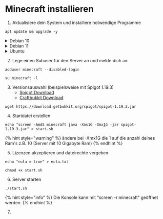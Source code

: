 # Minecraft installieren

1. Aktualisiere dein System und installiere notwendige Programme

```
apt update && upgrade -y
```

<details>

<summary>Debian 10</summary>

```
apt-key adv --keyserver hkp://keyserver.ubuntu.com:80 --recv-keys 73C3DB2A
```

```
echo "deb http://ppa.launchpad.net/linuxuprising/java/ubuntu focal main" | tee /etc/apt/sources.list.d/java.list
```

```
apt update
```

```
apt install screen gnupg oracle-java17-installer -y
```

Akzeptiere die Lizenz Bedingungen indem du mit **TAB** auf "OK" gehst und mit **ENTER** bestätigst. Im folgendem Fenster gehst du auf "JA" und bestätigst wieder mit **ENTER**.

</details>

<details>

<summary>Debian 11</summary>

```
apt install screen openjdk-17-jre-headless -y 
```

</details>

<details>

<summary>Ubuntu</summary>

```
apt install screen gnupg software-properties-common -y
```

```
add-apt-repository ppa:linuxuprising/java
```

```
apt update
```

```
apt install oracle-java17-installer -y
```

Akzeptiere die Lizenz Bedingungen indem du mit **TAB** auf "OK" gehst und mit **ENTER** bestätigst. Im folgendem Fenster gehst du auf "JA" und bestätigst wieder mit **ENTER**.

</details>

2. Lege einen Subuser für den Server an und melde dich an

```
adduser minecraft --disabled-login
```

```
su minecraft -l
```

3. Versionsauswahl (beispielsweise mit Spigot 1.19.3)
   * [Spigot Download](https://getbukkit.org/download/spigot)
   * [Craftbukkit Download](https://getbukkit.org/download/craftbukkit)

```
wget https://download.getbukkit.org/spigot/spigot-1.19.3.jar
```

4. Startdatei erstellen

<pre><code>echo "screen -AmdS minecraft java -Xms1G -Xmx<a data-footnote-ref href="#user-content-fn-1">1</a>G -jar spigot-1.19.3.jar" > start.sh
</code></pre>

{% hint style="warning" %}
ändere bei -Xmx1G die 1 auf die anzahl deines Ram's z.B. 10 (Server mit 10 Gigabyte Ram)
{% endhint %}

5. Lizenzen akzeptieren und dateirechte vergeben

```
echo "eula = true" > eula.txt
```

```
chmod +x start.sh
```

6. Server starten

```
./start.sh
```

{% hint style="info" %}
Die Konsole kann mit "screen -r minecraft" geöffnet werden.
{% endhint %}

7.

[^1]: 
